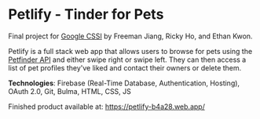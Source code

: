 # Petlify - Tinder for Pets
Final project for [Google CSSI](https://buildyourfuture.withgoogle.com/programs/computer-science-summer-institute/) by Freeman Jiang, Ricky Ho, and Ethan Kwon.

Petlify is a full stack web app that allows users to browse for pets using the [Petfinder API](https://www.petfinder.com/developers/) and either swipe right or swipe left. They can then access a list of pet profiles they've liked and contact their owners or delete them.

**Technologies**: Firebase (Real-Time Database, Authentication, Hosting), OAuth 2.0, Git, Bulma, HTML, CSS, JS

Finished product available at: 
https://petlify-b4a28.web.app/

